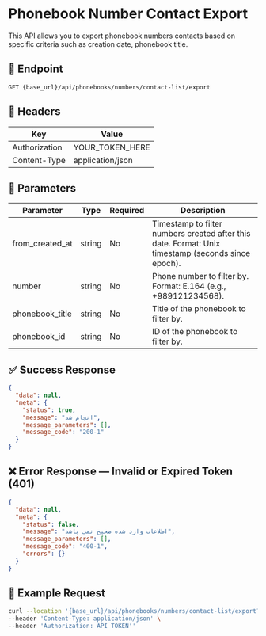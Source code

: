 # Phonebook Number Contact Export
This API allows you to export phonebook numbers contacts based on specific criteria such as creation date, phonebook title.

## 📍 Endpoint

```
GET {base_url}/api/phonebooks/numbers/contact-list/export
```

## 🧾 Headers

| Key | Value |
| --- | ----- |
| Authorization | YOUR_TOKEN_HERE |
| Content-Type | application/json |

## 📝 Parameters

| Parameter | Type | Required | Description |
| --------- | ---- |----------| ----------- |
| from_created_at   | string | No       | Timestamp to filter numbers created after this date. Format: Unix timestamp (seconds since epoch). |
| number            | string | No       | Phone number to filter by. Format: E.164 (e.g., +989121234568). |
| phonebook_title   | string | No       | Title of the phonebook to filter by. |
| phonebook_id      | string | No       | ID of the phonebook to filter by. |

## ✅ Success Response

```json
{
  "data": null,
  "meta": {
    "status": true,
    "message": "انجام شد",
    "message_parameters": [],
    "message_code": "200-1"
  }
}
```

## ❌ Error Response — Invalid or Expired Token (401)

```json
{
  "data": null,
  "meta": {
    "status": false,
    "message": "اطلاعات وارد شده صحیح نمی باشد",
    "message_parameters": [],
    "message_code": "400-1",
    "errors": {}
  }
}
```

## 🧪 Example Request

```bash
curl --location '{base_url}/api/phonebooks/numbers/contact-list/export?from_created_at=1745785800&number=+989121234568&phonebook_title=title&phonebook_id=12345' \
--header 'Content-Type: application/json' \
--header 'Authorization: API TOKEN''
```
